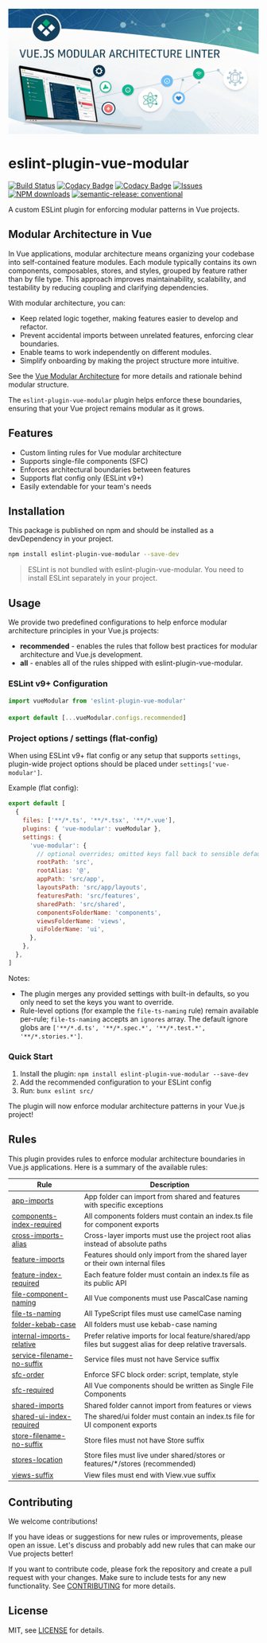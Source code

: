 ![Hero Image](./docs/assets/social.png)

# eslint-plugin-vue-modular

[![Build Status](https://github.com/andrewmolyuk/eslint-plugin-vue-modular/actions/workflows/test.yml/badge.svg)](https://github.com/andrewmolyuk/eslint-plugin-vue-modular/actions/workflows/test.yml)
[![Codacy Badge](https://app.codacy.com/project/badge/Grade/819ccf509a694fcc8204bca4a78c634d)](https://app.codacy.com/gh/andrewmolyuk/eslint-plugin-vue-modular/dashboard?utm_source=gh&utm_medium=referral&utm_content=&utm_campaign=Badge_grade)
[![Codacy Badge](https://app.codacy.com/project/badge/Coverage/819ccf509a694fcc8204bca4a78c634d)](https://app.codacy.com/gh/andrewmolyuk/eslint-plugin-vue-modular/dashboard?utm_source=gh&utm_medium=referral&utm_content=&utm_campaign=Badge_coverage)
[![Issues](https://img.shields.io/github/issues/andrewmolyuk/eslint-plugin-vue-modular)](https://github.com/andrewmolyuk/eslint-plugin-vue-modular/issues)
[![NPM downloads](https://img.shields.io/npm/dw/eslint-plugin-vue-modular.svg?style=flat)](https://www.npmjs.com/package/eslint-plugin-vue-modular)
[![semantic-release: conventional](https://img.shields.io/badge/semantic--release-conventional-e10079?logo=semantic-release)](https://github.com/semantic-release/semantic-release)

A custom ESLint plugin for enforcing modular patterns in Vue projects.

## Modular Architecture in Vue

In Vue applications, modular architecture means organizing your codebase into self-contained feature modules. Each module typically contains its own components, composables, stores, and styles, grouped by feature rather than by file type. This approach improves maintainability, scalability, and testability by reducing coupling and clarifying dependencies.

With modular architecture, you can:

- Keep related logic together, making features easier to develop and refactor.
- Prevent accidental imports between unrelated features, enforcing clear boundaries.
- Enable teams to work independently on different modules.
- Simplify onboarding by making the project structure more intuitive.

See the [Vue Modular Architecture](./docs/vue-modular-architecture.md) for more details and rationale behind modular structure.

The `eslint-plugin-vue-modular` plugin helps enforce these boundaries, ensuring that your Vue project remains modular as it grows.

## Features

- Custom linting rules for Vue modular architecture
- Supports single-file components (SFC)
- Enforces architectural boundaries between features
- Supports flat config only (ESLint v9+)
- Easily extendable for your team's needs

## Installation

This package is published on npm and should be installed as a devDependency in your project.

```bash
npm install eslint-plugin-vue-modular --save-dev
```

> ESLint is not bundled with eslint-plugin-vue-modular. You need to install ESLint separately in your project.

## Usage

We provide two predefined configurations to help enforce modular architecture principles in your Vue.js projects:

- **recommended** - enables the rules that follow best practices for modular architecture and Vue.js development.
- **all** - enables all of the rules shipped with eslint-plugin-vue-modular.

### ESLint v9+ Configuration

```javascript
import vueModular from 'eslint-plugin-vue-modular'

export default [...vueModular.configs.recommended]
```

### Project options / settings (flat-config)

When using ESLint v9+ flat config or any setup that supports `settings`, plugin-wide project options should be placed under `settings['vue-modular']`.

Example (flat config):

```js
export default [
  {
    files: ['**/*.ts', '**/*.tsx', '**/*.vue'],
    plugins: { 'vue-modular': vueModular },
    settings: {
      'vue-modular': {
        // optional overrides; omitted keys fall back to sensible defaults
        rootPath: 'src',
        rootAlias: '@',
        appPath: 'src/app',
        layoutsPath: 'src/app/layouts',
        featuresPath: 'src/features',
        sharedPath: 'src/shared',
        componentsFolderName: 'components',
        viewsFolderName: 'views',
        uiFolderName: 'ui',
      },
    },
  },
]
```

Notes:

- The plugin merges any provided settings with built-in defaults, so you only need to set the keys you want to override.
- Rule-level options (for example the `file-ts-naming` rule) remain available per-rule; `file-ts-naming` accepts an `ignores` array. The default ignore globs are `['**/*.d.ts', '**/*.spec.*', '**/*.test.*', '**/*.stories.*']`.

### Quick Start

1. Install the plugin: `npm install eslint-plugin-vue-modular --save-dev`
2. Add the recommended configuration to your ESLint config
3. Run: `bunx eslint src/`

The plugin will now enforce modular architecture patterns in your Vue.js project!

## Rules

This plugin provides rules to enforce modular architecture boundaries in Vue.js applications. Here is a summary of the available rules:

| Rule                                                                     | Description                                                                                                |
| ------------------------------------------------------------------------ | ---------------------------------------------------------------------------------------------------------- |
| [app-imports](./docs/rules/app-imports.md)                               | App folder can import from shared and features with specific exceptions                                    |
| [components-index-required](./docs/rules/components-index-required.md)   | All components folders must contain an index.ts file for component exports                                 |
| [cross-imports-alias](./docs/rules/cross-imports-alias.md)               | Cross-layer imports must use the project root alias instead of absolute paths                              |
| [feature-imports](./docs/rules/feature-imports.md)                       | Features should only import from the shared layer or their own internal files                              |
| [feature-index-required](./docs/rules/feature-index-required.md)         | Each feature folder must contain an index.ts file as its public API                                        |
| [file-component-naming](./docs/rules/file-component-naming.md)           | All Vue components must use PascalCase naming                                                              |
| [file-ts-naming](./docs/rules/file-ts-naming.md)                         | All TypeScript files must use camelCase naming                                                             |
| [folder-kebab-case](./docs/rules/folder-kebab-case.md)                   | All folders must use kebab-case naming                                                                     |
| [internal-imports-relative](./docs/rules/internal-imports-relative.md)   | Prefer relative imports for local feature/shared/app files but suggest alias for deep relative traversals. |
| [service-filename-no-suffix](./docs/rules/service-filename-no-suffix.md) | Service files must not have Service suffix                                                                 |
| [sfc-order](./docs/rules/sfc-order.md)                                   | Enforce SFC block order: script, template, style                                                           |
| [sfc-required](./docs/rules/sfc-required.md)                             | All Vue components should be written as Single File Components                                             |
| [shared-imports](./docs/rules/shared-imports.md)                         | Shared folder cannot import from features or views                                                         |
| [shared-ui-index-required](./docs/rules/shared-ui-index-required.md)     | The shared/ui folder must contain an index.ts file for UI component exports                                |
| [store-filename-no-suffix](./docs/rules/store-filename-no-suffix.md)     | Store files must not have Store suffix                                                                     |
| [stores-location](./docs/rules/stores-location.md)                       | Store files must live under shared/stores or features/\*/stores (recommended)                              |
| [views-suffix](./docs/rules/views-suffix.md)                             | View files must end with View.vue suffix                                                                   |

## Contributing

We welcome contributions!

If you have ideas or suggestions for new rules or improvements, please open an issue. Let's discuss and probably add new rules that can make our Vue projects better!

If you want to contribute code, please fork the repository and create a pull request with your changes. Make sure to include tests for any new functionality. See [CONTRIBUTING](./CONTRIBUTING.md) for more details.

## License

MIT, see [LICENSE](./LICENSE.md) for details.
